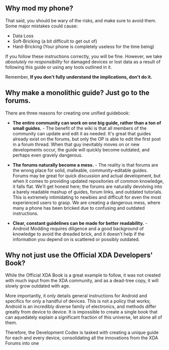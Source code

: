 ## Why mod my phone?

That said, you should be wary of the risks, and make sure to avoid them. Some major mistakes could cause:

* Data Loss
* Soft-Bricking (a bit difficult to get out of)
* Hard-Bricking (Your phone is completely useless for the time being)

If you follow these instructions correctly, you will be fine. However, we take *absolutely no responsibility* for damaged devices or lost data as a result of following this guide or using any tools outlined in it.

Remember, **If you don't fully understand the implications, don't do it.**

## Why make a monolithic guide? Just go to the forums.

There are three reasons for creating one unified guidebook:

* **The entire community can work on one big guide, rather than a ton of small guides.** - The benefit of the wiki is that all members of the community can update and edit it as needed. It's great that guides already exist on the forums, but only the OP is able to edit the first post in a forum thread.  When that guy inevitably moves on or new developments occur, the guide will quickly become outdated, and perhaps even gravely dangerous.
* **The forums naturally become a mess.** - The reality is that forums are the wrong place for solid, malleable, community-editable guides. Forums may be great for quick discussion and actual development, but when it comes to providing updated repositories of common knowledge, it falls flat. We'll get honest here; the forums are naturally devolving into a barely readable mashup of guides, forum links, and outdated tutorials. This is extremely intimidating to newbies and difficult for even the most experienced users to grasp. We are creating a dangerous mess, where many a phone has been bricked due to confusing and outdated instructions. 

* **Clear, constant guidelines can be made for better readability.** - Android Modding requires diligence and a good background of knowledge to avoid the dreaded brick, and it doesn't help if the information you depend on is scattered or possibly outdated.  

## Why not just use the Official XDA Developers' Book?

While the Official XDA Book is a great example to follow, it was not created with much input from the XDA community, and as a dead-tree copy, it will slowly grow outdated with age. 

More importantly, it only details general instructions for Android and specifics for only a handful of devices. This is not a policy that works; Android is an incredibly diverse family of electronics, and methods differ greatly from device to device. It is impossible to create a single book that can aquedately explain a significant fraction of this universe, let alone all of them.

Therefore, the Development Codex is tasked with creating a unique guide for each and every device, consolidating all the innovations from the XDA Forums into one 